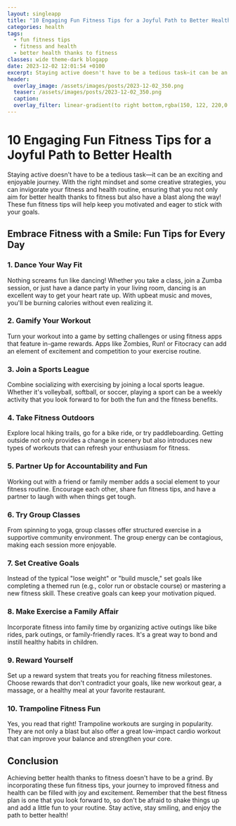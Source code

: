 ```yaml
---
layout: singleapp
title: "10 Engaging Fun Fitness Tips for a Joyful Path to Better Health"
categories: health
tags:
  - fun fitness tips
  - fitness and health
  - better health thanks to fitness
classes: wide theme-dark blogapp
date: 2023-12-02 12:01:54 +0100
excerpt: Staying active doesn't have to be a tedious task—it can be an exciting and enjoyable journey.
header:
  overlay_image: /assets/images/posts/2023-12-02_350.png
  teaser: /assets/images/posts/2023-12-02_350.png
  caption: 
  overlay_filter: linear-gradient(to right bottom,rgba(150, 122, 220,0.8), rgba(255,245,208,0.5))
---
```

# 10 Engaging Fun Fitness Tips for a Joyful Path to Better Health

Staying active doesn't have to be a tedious task—it can be an exciting and enjoyable journey. With the right mindset and some creative strategies, you can invigorate your fitness and health routine, ensuring that you not only aim for better health thanks to fitness but also have a blast along the way! These fun fitness tips will help keep you motivated and eager to stick with your goals.

## Embrace Fitness with a Smile: Fun Tips for Every Day

### 1. Dance Your Way Fit
Nothing screams fun like dancing! Whether you take a class, join a Zumba session, or just have a dance party in your living room, dancing is an excellent way to get your heart rate up. With upbeat music and moves, you'll be burning calories without even realizing it.

### 2. Gamify Your Workout
Turn your workout into a game by setting challenges or using fitness apps that feature in-game rewards. Apps like Zombies, Run! or Fitocracy can add an element of excitement and competition to your exercise routine.

### 3. Join a Sports League
Combine socializing with exercising by joining a local sports league. Whether it's volleyball, softball, or soccer, playing a sport can be a weekly activity that you look forward to for both the fun and the fitness benefits.

### 4. Take Fitness Outdoors
Explore local hiking trails, go for a bike ride, or try paddleboarding. Getting outside not only provides a change in scenery but also introduces new types of workouts that can refresh your enthusiasm for fitness.

### 5. Partner Up for Accountability and Fun
Working out with a friend or family member adds a social element to your fitness routine. Encourage each other, share fun fitness tips, and have a partner to laugh with when things get tough.

### 6. Try Group Classes
From spinning to yoga, group classes offer structured exercise in a supportive community environment. The group energy can be contagious, making each session more enjoyable.

### 7. Set Creative Goals
Instead of the typical "lose weight" or "build muscle," set goals like completing a themed run (e.g., color run or obstacle course) or mastering a new fitness skill. These creative goals can keep your motivation piqued.

### 8. Make Exercise a Family Affair
Incorporate fitness into family time by organizing active outings like bike rides, park outings, or family-friendly races. It's a great way to bond and instill healthy habits in children.

### 9. Reward Yourself
Set up a reward system that treats you for reaching fitness milestones. Choose rewards that don't contradict your goals, like new workout gear, a massage, or a healthy meal at your favorite restaurant.

### 10. Trampoline Fitness Fun
Yes, you read that right! Trampoline workouts are surging in popularity. They are not only a blast but also offer a great low-impact cardio workout that can improve your balance and strengthen your core.

## Conclusion

Achieving better health thanks to fitness doesn't have to be a grind. By incorporating these fun fitness tips, your journey to improved fitness and health can be filled with joy and excitement. Remember that the best fitness plan is one that you look forward to, so don't be afraid to shake things up and add a little fun to your routine. Stay active, stay smiling, and enjoy the path to better health!